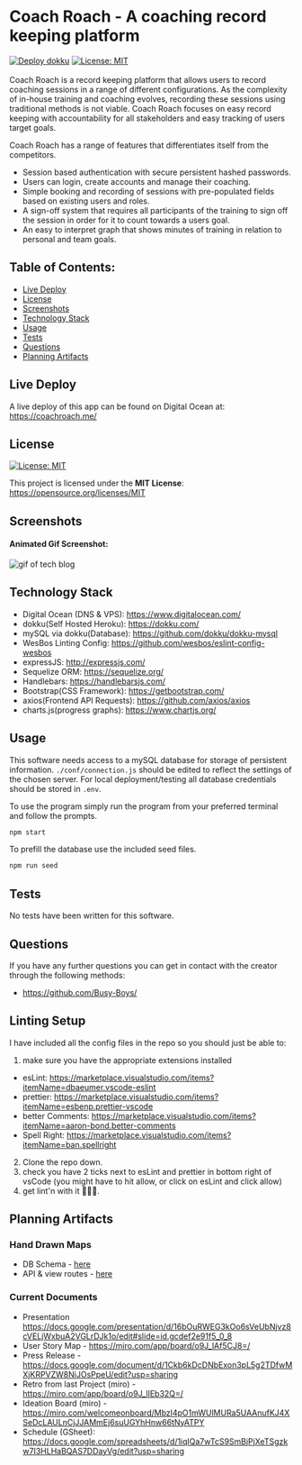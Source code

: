 # Coach Roach - A coaching record keeping platform

[![Deploy dokku](https://github.com/busy-boys/project-2/actions/workflows/dokku-deploy.yml/badge.svg?branch=deploy)](https://github.com/busy-boys/project-2/actions/workflows/dokku-reply.yml)
[![License: MIT](https://img.shields.io/badge/License-MIT-yellow.svg)](https://opensource.org/licenses/MIT)\
\
Coach Roach is a record keeping platform that allows users to record coaching sessions in a range of different configurations. As the complexity of in-house training and coaching evolves, recording these sessions using traditional methods is not viable. Coach Roach focuses on easy record keeping with accountability for all stakeholders and easy tracking of users target goals.

Coach Roach has a range of features that differentiates itself from the competitors.

- Session based authentication with secure persistent hashed passwords.
- Users can login, create accounts and manage their coaching.
- Simple booking and recording of sessions with pre-populated fields based on existing users and roles.
- A sign-off system that requires all participants of the training to sign off the session in order for it to count towards a users goal.
- An easy to interpret graph that shows minutes of training in relation to personal and team goals.

## Table of Contents:

- [Live Deploy](#Live-Deploy)
- [License](#License)
- [Screenshots](#Screenshots)
- [Technology Stack](#Technology-Stack)
- [Usage](#Usage)
- [Tests](#Tests)
- [Questions](#Questions)
- [Planning Artifacts](#Planning-Artifacts)

## Live Deploy

A live deploy of this app can be found on Digital Ocean at: https://coachroach.me/

## License

[![License: MIT](https://img.shields.io/badge/License-MIT-yellow.svg)](https://opensource.org/licenses/MIT)

This project is licensed under the **MIT License**: https://opensource.org/licenses/MIT

## Screenshots

#### Animated Gif Screenshot:

![gif of tech blog](./assets/screenshots/coaching.gif)

## Technology Stack

- Digital Ocean (DNS & VPS): https://www.digitalocean.com/
- dokku(Self Hosted Heroku): https://dokku.com/
- mySQL via dokku(Database): https://github.com/dokku/dokku-mysql
- WesBos Linting Config: https://github.com/wesbos/eslint-config-wesbos
- expressJS: http://expressjs.com/
- Sequelize ORM: https://sequelize.org/
- Handlebars: https://handlebarsjs.com/
- Bootstrap(CSS Framework): https://getbootstrap.com/
- axios(Frontend API Requests): https://github.com/axios/axios
- charts.js(progress graphs): https://www.chartjs.org/

## Usage

This software needs access to a mySQL database for storage of persistent information. `./conf/connection.js` should be edited to reflect the settings of the chosen server. For local deployment/testing all database credentials should be stored in `.env`.

To use the program simply run the program from your preferred terminal and follow the prompts.

```bash
npm start
```

To prefill the database use the included seed files.

```bash
npm run seed
```

## Tests

No tests have been written for this software.

## Questions

If you have any further questions you can get in contact with the creator through the following methods:

- https://github.com/Busy-Boys/

## Linting Setup

I have included all the config files in the repo so you should just be able to:

1. make sure you have the appropriate extensions installed

- esLint: https://marketplace.visualstudio.com/items?itemName=dbaeumer.vscode-eslint
- prettier: https://marketplace.visualstudio.com/items?itemName=esbenp.prettier-vscode
- better Comments: https://marketplace.visualstudio.com/items?itemName=aaron-bond.better-comments
- Spell Right: https://marketplace.visualstudio.com/items?itemName=ban.spellright

2. Clone the repo down.
3. check you have 2 ticks next to esLint and prettier in bottom right of vsCode (you might have to hit allow, or click on esLint and click allow)
4. get lint'n with it 🎵🎵🎵.

## Planning Artifacts

### Hand Drawn Maps

- DB Schema - [here](./assets/pdf/db-schema.pdf)
- API & view routes - [here](./assets/pdf/view-api-routes.pdf)

### Current Documents

- Presentation https://docs.google.com/presentation/d/16bOuRWEG3kOo6sVeUbNjvz8cVELjWxbuA2VGLrDJk1o/edit#slide=id.gcdef2e91f5_0_8
- User Story Map - https://miro.com/app/board/o9J_lAf5CJ8=/
- Press Release - https://docs.google.com/document/d/1Ckb6kDcDNbExon3pL5g2TDfwMXjKRPVZW8NiJOsPpeU/edit?usp=sharing
- Retro from last Project (miro) - https://miro.com/app/board/o9J_lIEb32Q=/
- Ideation Board (miro) - https://miro.com/welcomeonboard/Mbzl4pO1mWUlMURa5UAAnufKJ4XSeDcLAULnCjJJAMmEj6suUGYhHnw66tNyATPY
- Schedule (GSheet): https://docs.google.com/spreadsheets/d/1iqlQa7wTcS9SmBjPjXeTSgzkw7I3HLHaBQAS7DDayVg/edit?usp=sharing

